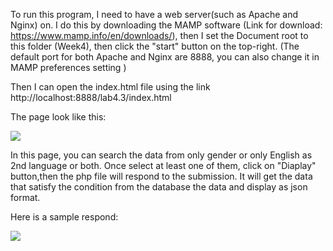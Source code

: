 To run this program, I need to have a web server(such as Apache and Nginx) on. I do this by downloading the MAMP software (Link for download: https://www.mamp.info/en/downloads/), then I set the Document root to this folder (Week4), then click the "start" button on the top-right. (The default port for both Apache and Nginx are 8888, you can also change it in MAMP preferences setting )

Then I can open the index.html file using the link http://localhost:8888/lab4.3/index.html

The page look like this:

![](https://raw.githubusercontent.com/Jiawei41/CISC3140-Lab4/main/Lab4.3/img/htmlpage.png)

In this page, you can search the data from only gender or only English as 2nd language or both. Once select at least one of them, click on "Diaplay" button,then the php file will respond to the submission. It will get the data that satisfy the condition from the database the data and display as json format.

Here is a sample respond:

![](https://raw.githubusercontent.com/Jiawei41/CISC3140-Lab4/main/Lab4.3/img/phpoutput.png)